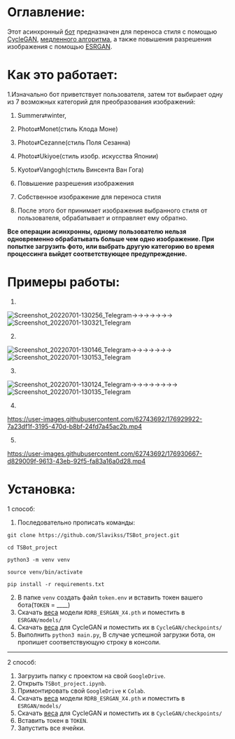 # Оглавление:
Этот асинхронный [бот](https://t.me/St_srbot) предназначен для переноса стиля с помощью [CycleGAN](https://github.com/junyanz/CycleGAN), 
[медленного алгоритма](https://pytorch.org/tutorials/advanced/neural_style_tutorial.html), а также повышения разрешения изображения 
с помощью [ESRGAN](https://pytorch.org/tutorials/advanced/neural_style_tutorial.html). 

# Как это работает:
1.Изначально бот приветствует пользователя, затем тот выбирает одну из 7 возможных категорий для преобразования изображений: 
1. Summer⇄winter,  
2. Photo⇄Monet(стиль Клода Моне)
3. Photo⇄Cezanne(стиль Поля Сезанна)
4. Photo⇄Ukiyoe(стиль изобр. искусства Японии)
5. Kyoto⇄Vangogh(стиль Винсента Ван Гога)
6. Повышение разрешения изображения
7. Собственное изображение для переноса стиля

2. После этого бот принимает изображения выбранного стиля от пользователя, обрабатывает и отправляет ему обратно.

<strong>Все операции асинхронны, одному пользователю нельзя одновременно обрабатывать больше чем одно изображение. При попытке загрузить фото, или выбрать другую категорию во время процессинга выйдет соответствующее предупреждение.</strong>

# Примеры работы:
1.
![Screenshot_20220701-130256_Telegram](https://user-images.githubusercontent.com/62743692/176903471-eee61e4a-c2cd-4ef3-8284-89a7f55b476c.jpg)→→→→→→→
![Screenshot_20220701-130321_Telegram](https://user-images.githubusercontent.com/62743692/176903482-0d401b0b-0dd0-4ece-95e9-6e54797f239a.jpg)

2.
![Screenshot_20220701-130146_Telegram](https://user-images.githubusercontent.com/62743692/176903680-dd1388ec-c1e1-4305-a373-96b599927d38.jpg)→→→→→→→
![Screenshot_20220701-130153_Telegram](https://user-images.githubusercontent.com/62743692/176903687-d8875627-46fb-48d1-b55d-c189c79b8d00.jpg)

3.
![Screenshot_20220701-130124_Telegram](https://user-images.githubusercontent.com/62743692/176903788-d4d4e3eb-b0d0-4c4a-ad88-5be819be1e20.jpg)→→→→→→→→
![Screenshot_20220701-130135_Telegram](https://user-images.githubusercontent.com/62743692/176903782-fa20e1b2-a46c-4de1-8c83-a737a6f2d921.jpg)

4.
https://user-images.githubusercontent.com/62743692/176929922-7a23df1f-3195-470d-b8bf-24fd7a45ac2b.mp4

5.
https://user-images.githubusercontent.com/62743692/176930667-d829009f-9613-43eb-92f5-fa83a16a0d28.mp4



# Установка:





1 способ:
1. Последовательно прописать команды:
```
git clone https://github.com/Slavikss/TSBot_project.git

cd TSBot_project

python3 -m venv venv

source venv/bin/activate

pip install -r requirements.txt
```
2. В папке `venv` создать файл `token.env` и вставить токен вашего бота(`TOKEN` = ____) 
3. Скачать [веса](https://drive.google.com/drive/u/0/folders/17VYV_SoZZesU6mbxz2dMAIccSSlqLecY) модели `RDRB_ESRGAN_X4.pth` и поместить в `ESRGAN/models/`
4. Скачать [веса](https://drive.google.com/drive/folders/1KC7TWXIOqX1oEzp_ur74njAqJjL4753S?usp=sharing) для CycleGAN и поместить их в `CycleGAN/checkpoints/`
3. Выполнить `python3 main.py`, 
 В случае успешной загрузки бота, он пропишет соответствующую строку в консоли.
---
2 способ: 
1. Загрузить папку с проектом на свой `GoogleDrive`.
2. Открыть `TSBot_project.ipynb`.
3. Примонтировать свой `GoogleDrive` к `Colab`.
4. Скачать [веса](https://drive.google.com/drive/u/0/folders/17VYV_SoZZesU6mbxz2dMAIccSSlqLecY) модели `RDRB_ESRGAN_X4.pth` и поместить в `ESRGAN/models/`
5. Скачать [веса](https://drive.google.com/drive/folders/1KC7TWXIOqX1oEzp_ur74njAqJjL4753S?usp=sharing) для CycleGAN и поместить их в `CycleGAN/checkpoints/`
6. Вставить токен в `TOKEN`.
7. Запустить все ячейки.


